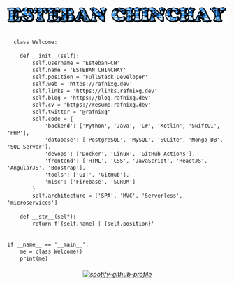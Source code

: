 # <h1 align="center"> <img align="center" src="text (2).gif"> </h1>

```

  class Welcome:

    def __init__(self):
        self.username = 'Esteban-CH'
        self.name = 'ESTEBAN CHINCHAY'
        self.position = 'FullStack Developer'
        self.web = 'https://rafnixg.dev'
        self.links = 'https://links.rafnixg.dev'
        self.blog = 'https://blog.rafnixg.dev'
        self.cv = 'https://resume.rafnixg.dev'
        self.twitter = '@rafnixg'
        self.code = {
            'backend': ['Python', 'Java', 'C#', 'Kotlin', 'SwiftUI', 'PHP'],
            'database': ['PostgreSQL', 'MySQL', 'SQLite', 'Mongo DB', 'SQL Server'],
            'devops': ['Docker', 'Linux', 'GitHub Actions'],
            'frontend': ['HTML', 'CSS', 'JavaScript', 'ReactJS', 'AngularJS', 'Boostrap'],
            'tools': ['GIT', 'GitHub'],
            'misc': ['Firebase', 'SCRUM']
        }
        self.architecture = ['SPA', 'MVC', 'Serverless', 'microservices']

    def __str__(self):
        return f'{self.name} | {self.position}'


if __name__ == '__main__':
    me = class Welcome()
    print(me)

```



<h6 align="center" alt="Coding" width="400">

   [![spotify-github-profile](https://spotify-github-profile.kittinanx.com/api/view?uid=31t4vp6pak7mgkqx2g7tjhr6b4nm&cover_image=true&theme=default&show_offline=false&background_color=121212&interchange=false)](https://github.com/kittinan/spotify-github-profile) 

</h6>
